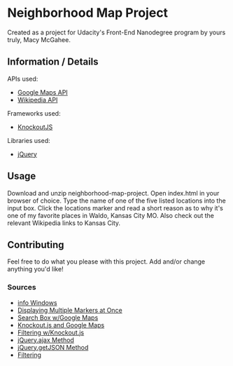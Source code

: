# Neighborhood Map Project

Created as a project for Udacity's Front-End Nanodegree program by yours truly, Macy McGahee.


## Information / Details

APIs used:
* [Google Maps API](https://developers.google.com/maps/documentation/)
* [Wikipedia API](https://www.mediawiki.org/wiki/API:Main_page)

Frameworks used:
* [KnockoutJS](http://knockoutjs.com/documentation/introduction.html)

Libraries used:
* [jQuery](https://api.jquery.com/)


## Usage

Download and unzip neighborhood-map-project. Open index.html in your browser of choice. Type the name of one of the five listed locations into the input box. Click the locations marker and read a short reason as to why it's one of my favorite places in Waldo, Kansas City MO. Also check out the relevant Wikipedia links to Kansas City.


## Contributing

Feel free to do what you please with this project. Add and/or change anything you'd like!


### Sources

* [info Windows](https://developers.google.com/maps/documentation/javascript/examples/infowindow-simple)
* [Displaying Multiple Markers at Once](https://wrightshq.com/playground/placing-multiple-markers-on-a-google-map-using-api-3/)
* [Search Box w/Google Maps](https://www.youtube.com/watch?v=2n_r0NDekgc)
* [Knockout.js and Google Maps](https://www.packtpub.com/books/content/using-google-maps-apis-knockoutjs)
* [Filtering w/Knockout.js](https://stackoverflow.com/questions/29667134/knockout-search-in-observable-array)
* [jQuery.ajax Method](http://api.jquery.com/jquery.ajax/)
* [jQuery.getJSON Method](http://api.jquery.com/jquery.getjson/)
* [Filtering](https://forums.asp.net/t/2028168.aspx?How+To+Filter+KnockoutJS+Data+By+two+Fields+or+more+)
